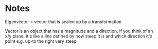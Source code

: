 # Notes

Eigenvector = vector that is scaled up by a transformation

Vector is an object that has a magnitude and a direction. If you think of an x/y plane, it's like a line defined by how steep it is and which direction it's point e.g. up-to the right very steep